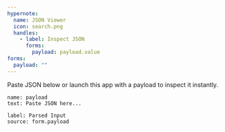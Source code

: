```yaml
---
hypernote:
  name: JSON Viewer
  icon: search.png
  handles:
    - label: Inspect JSON
      forms:
        payload: payload.value
forms:
  payload: ""
---
```

Paste JSON below or launch this app with a payload to inspect it instantly.

```input
name: payload
text: Paste JSON here...
```

```json.viewer
label: Parsed Input
source: form.payload
```

